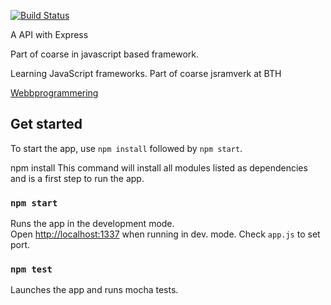 [![Build Status](https://travis-ci.org/jeneljenel/me-api.svg?branch=master)](https://travis-ci.org/jeneljenel/me-api)

A API with Express

Part of coarse in javascript based framework.

Learning JavaScript frameworks. Part of coarse jsramverk at BTH

[Webbprogrammering](https://www.bth.se/utbildning/program/pagwg20h/)

## Get started
To start the app, use `npm install` followed by `npm start`.

npm install
This command will install all modules listed as dependencies and is a first step to run the app.


### `npm start`

Runs the app in the development mode.<br />
Open [http://localhost:1337](http://localhost:1337) when running in dev. mode. Check `app.js` to set port.


### `npm test`

Launches the app and runs mocha tests.
